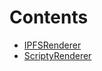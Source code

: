 

# Contents
- [IPFSRenderer](IPFSRenderer.sol/contract.IPFSRenderer.md)
- [ScriptyRenderer](ScriptyRenderer.sol/contract.ScriptyRenderer.md)
